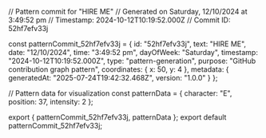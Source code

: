 // Pattern commit for "HIRE ME"
// Generated on Saturday, 12/10/2024 at 3:49:52 pm
// Timestamp: 2024-10-12T10:19:52.000Z
// Commit ID: 52hf7efv33j

const patternCommit_52hf7efv33j = {
  id: "52hf7efv33j",
  text: "HIRE ME",
  date: "12/10/2024",
  time: "3:49:52 pm",
  dayOfWeek: "Saturday",
  timestamp: "2024-10-12T10:19:52.000Z",
  type: "pattern-generation",
  purpose: "GitHub contribution graph pattern",
  coordinates: {
    x: 50,
    y: 4
  },
  metadata: {
    generatedAt: "2025-07-24T19:42:32.468Z",
    version: "1.0.0"
  }
};

// Pattern data for visualization
const patternData = {
  character: "E",
  position: 37,
  intensity: 2
};

export { patternCommit_52hf7efv33j, patternData };
export default patternCommit_52hf7efv33j;
